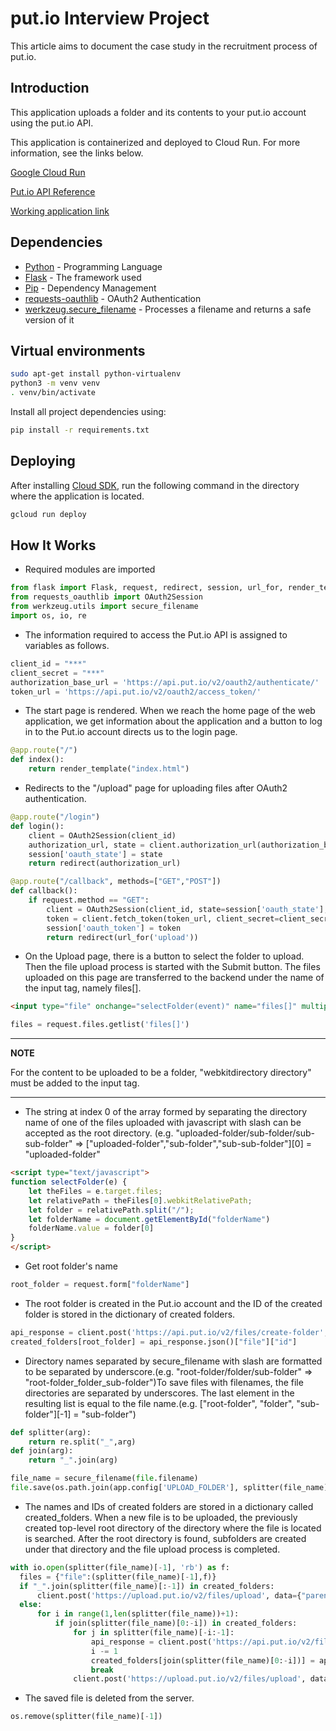 # put.io Interview Project

This article aims to document the case study in the recruitment process of put.io.

## Introduction
This application uploads a folder and its contents to your put.io account using the put.io API.

This application is containerized and deployed to Cloud Run. For more information, see the links below. 

[Google Cloud Run](https://cloud.google.com/sdk/gcloud/reference/run/deploy)

[Put.io API Reference](https://api.put.io)

[Working application link](https://putio-nh537hdurq-uc.a.run.app/)

## Dependencies

* [Python](https://www.python.org/) - Programming Language
* [Flask](https://flask.palletsprojects.com/) - The framework used
* [Pip](https://pypi.org/project/pip/) - Dependency Management
* [requests-oauthlib](https://pypi.org/project/requests-oauthlib/) - OAuth2 Authentication
* [werkzeug.secure_filename](https://werkzeug.palletsprojects.com/en/2.0.x/utils/#werkzeug.utils.secure_filename) - Processes a filename and returns a safe version of it

## Virtual environments

```bash
sudo apt-get install python-virtualenv
python3 -m venv venv
. venv/bin/activate
```
Install all project dependencies using:

```bash
pip install -r requirements.txt
```

## Deploying

After installing [Cloud SDK](https://cloud.google.com/sdk/docs/install), run the following command in the directory where the application is located.

```bash
gcloud run deploy
```

## How It Works

* Required modules are imported

```python
from flask import Flask, request, redirect, session, url_for, render_template
from requests_oauthlib import OAuth2Session
from werkzeug.utils import secure_filename
import os, io, re
```

* The information required to access the Put.io API is assigned to variables as follows.

```python
client_id = "***"
client_secret = "***"
authorization_base_url = 'https://api.put.io/v2/oauth2/authenticate/'
token_url = 'https://api.put.io/v2/oauth2/access_token/'
```

* The start page is rendered. When we reach the home page of the web application, we get information about the application and a button to log in to the Put.io account directs us to the login page.

```python
@app.route("/")
def index():
    return render_template("index.html")
```

* Redirects to the "/upload" page for uploading files after OAuth2 authentication.

```python
@app.route("/login")
def login():
    client = OAuth2Session(client_id)
    authorization_url, state = client.authorization_url(authorization_base_url)
    session['oauth_state'] = state
    return redirect(authorization_url)

@app.route("/callback", methods=["GET","POST"])
def callback():
    if request.method == "GET":
        client = OAuth2Session(client_id, state=session['oauth_state'], token='***')
        token = client.fetch_token(token_url, client_secret=client_secret, authorization_response=request.url, include_client_id=True)
        session['oauth_token'] = token
        return redirect(url_for('upload'))
```

* On the Upload page, there is a button to select the folder to upload. Then the file upload process is started with the Submit button. The files uploaded on this page are transferred to the backend under the name of the input tag, namely files[].

```html
<input type="file" onchange="selectFolder(event)" name="files[]" multiple="true" autocomplete="off" webkitdirectory directory required>
```

```python
files = request.files.getlist('files[]')
```

---
**NOTE**

For the content to be uploaded to be a folder, "webkitdirectory directory" must be added to the input tag.

---

* The string at index 0 of the array formed by separating the directory name of one of the files uploaded with javascript with slash can be accepted as the root directory. (e.g. "uploaded-folder/sub-folder/sub-sub-folder" => ["uploaded-folder","sub-folder","sub-sub-folder"][0] = "uploaded-folder"

```html
<script type="text/javascript">
function selectFolder(e) {
    let theFiles = e.target.files;
    let relativePath = theFiles[0].webkitRelativePath;
    let folder = relativePath.split("/");
    let folderName = document.getElementById("folderName")
    folderName.value = folder[0]
}
</script>
```
* Get root folder's name
```python
root_folder = request.form["folderName"]
```
* The root folder is created in the Put.io account and the ID of the created folder is stored in the dictionary of created folders.

```python
api_response = client.post('https://api.put.io/v2/files/create-folder',data={"name":root_folder})
created_folders[root_folder] = api_response.json()["file"]["id"]
```

* Directory names separated by secure_filename with slash are formatted to be separated by underscore.(e.g. "root-folder/folder/sub-folder" => "root-folder_folder_sub-folder")To save files with filenames, the file directories are separated by underscores. The last element in the resulting list is equal to the file name.(e.g. ["root-folder", "folder", "sub-folder"][-1] = "sub-folder")

```python
def splitter(arg):
    return re.split("_",arg)
def join(arg):
    return "_".join(arg)
```

```python
file_name = secure_filename(file.filename)
file.save(os.path.join(app.config['UPLOAD_FOLDER'], splitter(file_name)[-1]))
```

* The names and IDs of created folders are stored in a dictionary called created_folders. When a new file is to be uploaded, the previously created top-level root directory of the directory where the file is located is searched. After the root directory is found, subfolders are created under that directory and the file upload process is completed.

```python
with io.open(splitter(file_name)[-1], 'rb') as f:
  files = {"file":(splitter(file_name)[-1],f)}
  if "_".join(splitter(file_name)[:-1]) in created_folders:
      client.post('https://upload.put.io/v2/files/upload', data={"parent_id":created_folders["_".join(splitter(file_name)[:-1])]}, files=files)
  else:
      for i in range(1,len(splitter(file_name))+1):
          if join(splitter(file_name)[0:-i]) in created_folders:
              for j in splitter(file_name)[-i:-1]:
                  api_response = client.post('https://api.put.io/v2/files/create-folder',data={"name":j,"parent_id":created_folders[join(splitter(file_name)[0:-i])]})
                  i -= 1
                  created_folders[join(splitter(file_name)[0:-i])] = api_response.json()["file"]["id"]
                  break
              client.post('https://upload.put.io/v2/files/upload', data={"parent_id":api_response.json()["file"]["id"]}, files=files)
```
* The saved file is deleted from the server.

```python
os.remove(splitter(file_name)[-1])
```
